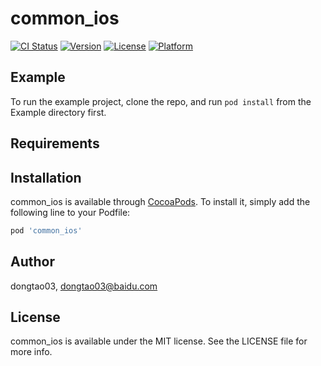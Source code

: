 # common_ios

[![CI Status](https://img.shields.io/travis/dongtao03/common_ios.svg?style=flat)](https://travis-ci.org/dongtao03/common_ios)
[![Version](https://img.shields.io/cocoapods/v/common_ios.svg?style=flat)](https://cocoapods.org/pods/common_ios)
[![License](https://img.shields.io/cocoapods/l/common_ios.svg?style=flat)](https://cocoapods.org/pods/common_ios)
[![Platform](https://img.shields.io/cocoapods/p/common_ios.svg?style=flat)](https://cocoapods.org/pods/common_ios)

## Example

To run the example project, clone the repo, and run `pod install` from the Example directory first.

## Requirements

## Installation

common_ios is available through [CocoaPods](https://cocoapods.org). To install
it, simply add the following line to your Podfile:

```ruby
pod 'common_ios'
```

## Author

dongtao03, dongtao03@baidu.com

## License

common_ios is available under the MIT license. See the LICENSE file for more info.
